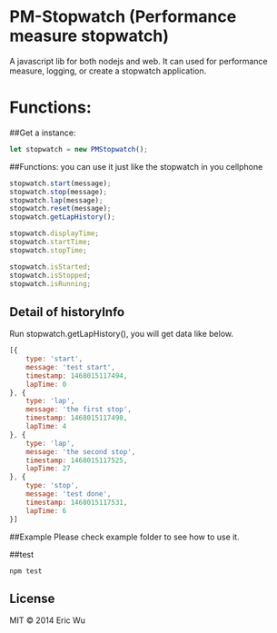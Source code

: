 # PM-Stopwatch (Performance measure stopwatch)

A javascript lib for both nodejs and web. It can used for performance measure, logging, or create a stopwatch application.

# Functions:

##Get a instance:  
```js
let stopwatch = new PMStopwatch();
```

##Functions:
you can use it just like the stopwatch in you cellphone   
```js
stopwatch.start(message);  
stopwatch.stop(message);  
stopwatch.lap(message);  
stopwatch.reset(message);  
stopwatch.getLapHistory();

stopwatch.displayTime;  
stopwatch.startTime;  
stopwatch.stopTime;  

stopwatch.isStarted;  
stopwatch.isStopped;  
stopwatch.isRunning;  
```  

## Detail of historyInfo
Run stopwatch.getLapHistory(), you will get data like below.
```js
[{
    type: 'start',
    message: 'test start',
    timestamp: 1468015117494,
    lapTime: 0
}, {
    type: 'lap',
    message: 'the first stop',
    timestamp: 1468015117498,
    lapTime: 4
}, {
    type: 'lap',
    message: 'the second stop',
    timestamp: 1468015117525,
    lapTime: 27
}, {
    type: 'stop',
    message: 'test done',
    timestamp: 1468015117531,
    lapTime: 6
}]
```
##Example
Please check example folder to see how to use it.

##test
```
npm test
```

## License

MIT &copy; 2014 Eric Wu
